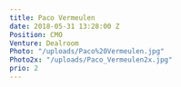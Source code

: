 ```yaml
---
title: Paco Vermeulen
date: 2018-05-31 13:28:00 Z
Position: CMO
Venture: Dealroom
Photo: "/uploads/Paco%20Vermeulen.jpg"
Photo2x: "/uploads/Paco_Vermeulen2x.jpg"
prio: 2
---
```


